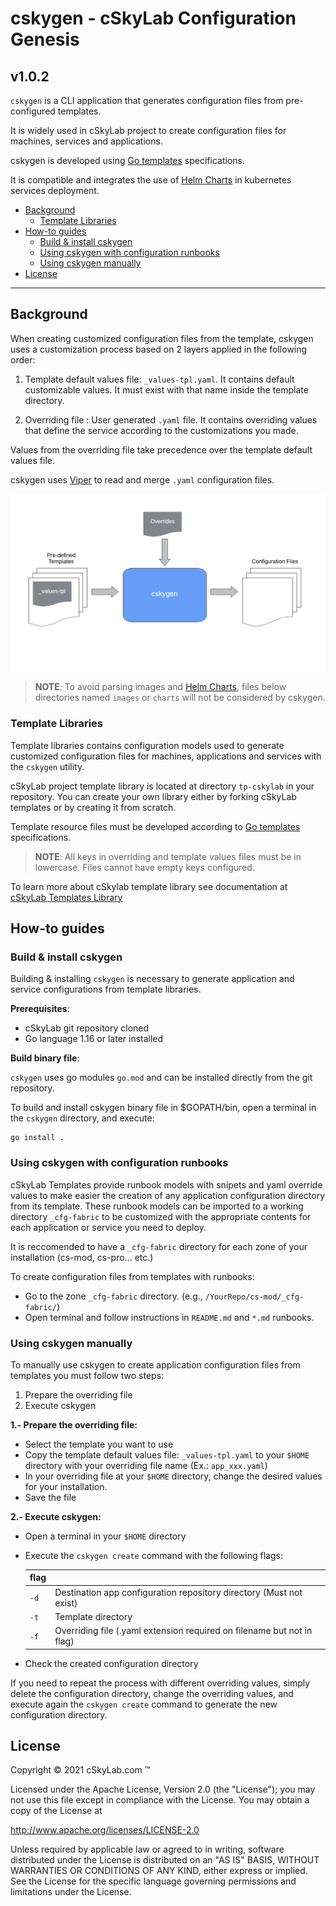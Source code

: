 # cskygen - cSkyLab Configuration Genesis <!-- omit in toc -->

## v1.0.2 <!-- omit in toc -->

`cskygen` is a CLI application that generates configuration files from pre-configured templates.

It is widely used in cSkyLab project to create configuration files for machines, services and applications.

cskygen is developed using [Go templates](https://godoc.org/text/template) specifications.

It is compatible and integrates the use of [Helm Charts](https://helm.sh/) in kubernetes services deployment.

- [Background](#background)
  - [Template Libraries](#template-libraries)
- [How-to guides](#how-to-guides)
  - [Build & install cskygen](#build--install-cskygen)
  - [Using cskygen with configuration runbooks](#using-cskygen-with-configuration-runbooks)
  - [Using cskygen manually](#using-cskygen-manually)
- [License](#license)

---

## Background

When creating customized configuration files from the template, cskygen uses a customization process based on 2 layers applied in the following order:

1. Template default values file: `_values-tpl.yaml`. It contains default customizable values. It must exist with that name inside the template directory.

2. Overriding file : User generated `.yaml` file. It contains overriding values that define the service according to the customizations you made.

Values from the overriding file take precedence over the template default values file.

cskygen uses [Viper](https://github.com/spf13/viper) to read and merge `.yaml` configuration files.

![ ](./images/cskygen.png)

> **NOTE**: To avoid parsing images and [Helm Charts](https://helm.sh/), files below directories named `images` or `charts` will not be considered by cskygen.

### Template Libraries

Template libraries contains configuration models used to generate customized configuration files for machines, applications and services with the `cskygen` utility.

cSkyLab project template library is located at directory `tp-cskylab` in your repository. You can create your own library either by forking cSkyLab templates or by creating it from scratch.

Template resource files must be developed according to [Go templates](https://godoc.org/text/template) specifications.

> **NOTE**: All keys in overriding and template values files must be in lowercase. Files cannot have empty keys configured.

To learn more about cSkylab template library see documentation at [cSkyLab Templates Library](../tpl-cskylab/README.md)

## How-to guides

### Build & install cskygen

Building & installing `cskygen` is necessary to generate application and service configurations from template libraries.

**Prerequisites**:

- cSkyLab git repository cloned
- Go language 1.16 or later installed

**Build binary file**:

`cskygen` uses go modules `go.mod` and can be installed directly from the git repository.

To build and install cskygen binary file in $GOPATH/bin, open a terminal in the `cskygen` directory, and execute:

``` console
go install .
```

### Using cskygen with configuration runbooks

cSkyLab Templates provide runbook models with snipets and yaml override values to make easier the creation of any application configuration directory from its template. These runbook models can be imported to a working directory `_cfg-fabric` to be customized with the appropriate contents for each application or service you need to deploy.

It is reccomended to have a `_cfg-fabric` directory for each zone of your installation (cs-mod, cs-pro... etc.)

To create configuration files from templates with runbooks:

- Go to the zone `_cfg-fabric` directory. (e.g., `/YourRepo/cs-mod/_cfg-fabric/`)
- Open terminal and follow instructions in `README.md` and `*.md` runbooks.

### Using cskygen manually

To manually use cskygen to create application configuration files from templates you must follow two steps:

1. Prepare the overriding file
2. Execute cskygen

**1.- Prepare the overriding file:**

- Select the template you want to use
- Copy the template default values file: `_values-tpl.yaml` to your `$HOME` directory with your overriding file name (Ex.: `app_xxx.yaml`)
- In your overriding file at your `$HOME` directory, change the desired values for your installation.
- Save the file

**2.- Execute cskygen:**

- Open a terminal in your `$HOME` directory
- Execute the `cskygen create` command with the following flags:

  | flag |                                                                        |
  | ---- | ---------------------------------------------------------------------- |
  | `-d` | Destination app configuration repository directory (Must not exist)    |
  | `-t` | Template directory                                                     |
  | `-f` | Overriding file (.yaml extension required on filename but not in flag) |

- Check the created configuration directory

If you need to repeat the process with different overriding values, simply delete the configuration directory, change the overriding values, and execute again the `cskygen create` command to generate the new configuration directory.

## License

Copyright © 2021 cSkyLab.com ™

Licensed under the Apache License, Version 2.0 (the "License");
you may not use this file except in compliance with the License.
You may obtain a copy of the License at

http://www.apache.org/licenses/LICENSE-2.0

Unless required by applicable law or agreed to in writing, software
distributed under the License is distributed on an "AS IS" BASIS,
WITHOUT WARRANTIES OR CONDITIONS OF ANY KIND, either express or implied.
See the License for the specific language governing permissions and
limitations under the License.
